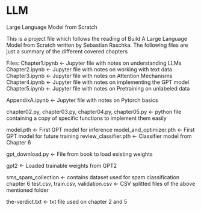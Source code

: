 # LLM
 Large Language Model from Scratch

This is a project file which follows the reading of Build A Large Language Model from Scratch written by Sebastian Raschka.
The following files are just a summary of the different covered chapters

Files:
Chapter1.ipynb <- Jupyter file with notes on understanding LLMs
Chapter2.ipynb <- Jupyter file with notes on working with text data
Chapter3.ipynb <- Jupyter file with notes on Attention Mechanisms
Chapter4.ipynb <- Jupyter file with notes on implementing the GPT model
Chapter5.ipynb <- Jupyter file with notes on Pretraining on unlabeled data

AppendixA.ipynb <- Jupyter file with notes on Pytorch basics

chapter02.py, chapter03.py, chapter04.py, chapter05.py <- python file containing a copy of specific functions to implement them easily

model.pth <- First GPT model for inference
model_and_optimizer.pth <- First GPT model for future training
review_classifier.pth <- Classifier model from Chapter 6

gpt_download.py <- File from book to load existing weights

gpt2 <- Loaded trainable weights from GPT2

sms_spam_collection <- contains dataset used for spam classification chapter 6
test.csv, train.csv, validation.csv <- CSV splitted files of the above mentioned folder


the-verdict.txt <- txt file used on chapter 2 and 5
